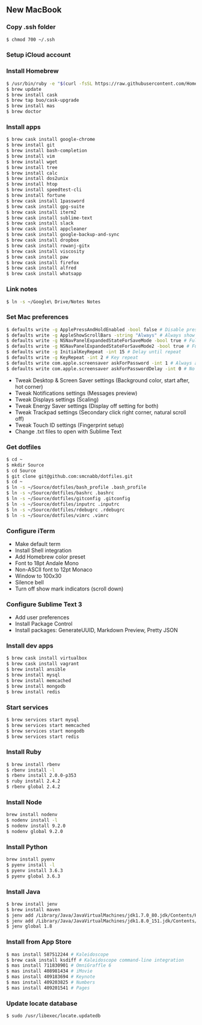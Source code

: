 
## New MacBook

### Copy .ssh folder
```bash
$ chmod 700 ~/.ssh
```

### Setup iCloud account

### Install Homebrew
```bash
$ /usr/bin/ruby -e "$(curl -fsSL https://raw.githubusercontent.com/Homebrew/install/master/install)"
$ brew update
$ brew install cask
$ brew tap buo/cask-upgrade
$ brew install mas
$ brew doctor
```

### Install apps
```bash
$ brew cask install google-chrome
$ brew install git
$ brew install bash-completion
$ brew install vim
$ brew install wget
$ brew install tree
$ brew install calc
$ brew install dos2unix
$ brew install htop
$ brew install speedtest-cli
$ brew install fortune
$ brew cask install 1password
$ brew cask install gpg-suite
$ brew cask install iterm2
$ brew cask install sublime-text
$ brew cask install slack
$ brew cask install appcleaner
$ brew cask install google-backup-and-sync
$ brew cask install dropbox
$ brew cask install rowanj-gitx
$ brew cask install viscosity
$ brew cask install paw
$ brew cask install firefox
$ brew cask install alfred
$ brew cask install whatsapp
```

### Link notes
```bash
$ ln -s ~/Google\ Drive/Notes Notes
```

### Set Mac preferences
```bash
$ defaults write -g ApplePressAndHoldEnabled -bool false # Disable press and hold, enabling key repeat
$ defaults write -g AppleShowScrollBars -string "Always" # Always show scrollbars
$ defaults write -g NSNavPanelExpandedStateForSaveMode -bool true # Full save dialog
$ defaults write -g NSNavPanelExpandedStateForSaveMode2 -bool true # Full save dialog
$ defaults write -g InitialKeyRepeat -int 15 # Delay until repeat
$ defaults write -g KeyRepeat -int 2 # Key repeat
$ defaults write com.apple.screensaver askForPassword -int 1 # Always ask for password after screensaver
$ defaults write com.apple.screensaver askForPasswordDelay -int 0 # No delay before asking for password
```
- Tweak Desktop & Screen Saver settings (Background color, start after, hot corner)
- Tweak Notifications settings (Messages preview)
- Tweak Displays settings (Scaling)
- Tweak Energy Saver settings (Display off setting for both)
- Tweak Trackpad settings (Secondary click right corner, natural scroll off)
- Tweak Touch ID settings (Fingerprint setup)
- Change .txt files to open with Sublime Text

### Get dotfiles
```bash
$ cd ~
$ mkdir Source
$ cd Source
$ git clone git@github.com:smcnabb/dotfiles.git
$ cd ~
$ ln -s ~/Source/dotfiles/bash_profile .bash_profile
$ ln -s ~/Source/dotfiles/bashrc .bashrc
$ ln -s ~/Source/dotfiles/gitconfig .gitconfig
$ ln -s ~/Source/dotfiles/inputrc .inputrc
$ ln -s ~/Source/dotfiles/rdebugrc .rdebugrc
$ ln -s ~/Source/dotfiles/vimrc .vimrc
```

### Configure iTerm
- Make default term
- Install Shell integration
- Add Homebrew color preset
- Font to 18pt Andale Mono
- Non-ASCII font to 12pt Monaco
- Window to 100x30
- Silence bell
- Turn off show mark indicators (scroll down)

### Configure Sublime Text 3
- Add user preferences
- Install Package Control
- Install packages: GenerateUUID, Markdown Preview, Pretty JSON

### Install dev apps
```bash
$ brew cask install virtualbox
$ brew cask install vagrant
$ brew install ansible
$ brew install mysql
$ brew install memcached
$ brew install mongodb
$ brew install redis
```

### Start services
```bash
$ brew services start mysql
$ brew services start memcached
$ brew services start mongodb
$ brew services start redis
```

### Install Ruby
```bash
$ brew install rbenv
$ rbenv install -l
$ rbenv install 2.0.0-p353
$ ruby install 2.4.2
$ rbenv global 2.4.2
```

### Install Node
```bash
brew install nodenv
$ nodenv install -l
$ nodenv install 9.2.0
$ nodenv global 9.2.0
```

### Install Python
```bash
brew install pyenv
$ pyenv install -l
$ pyenv install 3.6.3
$ pyenv global 3.6.3
```

### Install Java
```bash
$ brew install jenv
$ brew install maven
$ jenv add /Library/Java/JavaVirtualMachines/jdk1.7.0_80.jdk/Contents/Home
$ jenv add /Library/Java/JavaVirtualMachines/jdk1.8.0_151.jdk/Contents/Home
$ jenv global 1.8
```

### Install from App Store
```bash
$ mas install 587512244 # Kaleidoscope
$ brew cask install ksdiff # Kaleidoscope command-line integration
$ mas install 711830901 # OmniGraffle 6
$ mas install 408981434 # iMovie
$ mas install 409183694 # Keynote
$ mas install 409203825 # Numbers
$ mas install 409201541 # Pages
```

### Update locate database
```bash
$ sudo /usr/libexec/locate.updatedb
```
